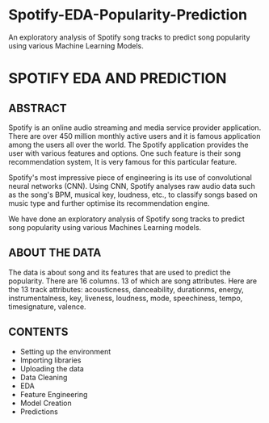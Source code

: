 # Spotify-EDA-Popularity-Prediction
An exploratory analysis of Spotify song tracks to predict song popularity using various Machine Learning Models.

# SPOTIFY EDA AND PREDICTION

## ABSTRACT
Spotify is an online audio streaming and media service provider application. There are over 450 million monthly active users and it is famous application among the users all over the world. The Spotify application provides the user with various features and options. One such feature is their song recommendation system, It is very famous for this particular feature.

Spotify's most impressive piece of engineering is its use of convolutional neural networks (CNN). Using CNN, Spotify analyses raw audio data such as the song's BPM, musical key, loudness, etc., to classify songs based on music type and further optimise its recommendation engine. 

We have done an exploratory analysis of Spotify song tracks to predict song popularity using various Machines Learning models.

## ABOUT THE DATA
The data is about song and its features that are used to predict the popularity.
There are 16 columns. 13 of which are song attributes.
Here are the 13 track attributes: acousticness, danceability, durationms, energy, instrumentalness, key, liveness, loudness, mode, speechiness, tempo, timesignature, valence.


## CONTENTS
- Setting up the environment
- Importing libraries
- Uploading the data
- Data Cleaning
- EDA
- Feature Engineering
- Model Creation
- Predictions
